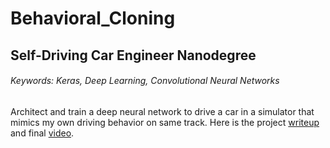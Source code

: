# Behavioral_Cloning

## Self-Driving Car Engineer Nanodegree

###### Keywords: Keras, Deep Learning, Convolutional Neural Networks 
Architect and train a deep neural network to drive a car in a simulator that mimics my own driving behavior on same track. Here is the project [writeup](https://github.com/suji0131/Behavioral_Cloning/blob/master/writeup.md) and final [video](https://github.com/suji0131/Behavioral_Cloning/blob/master/video.mp4).
